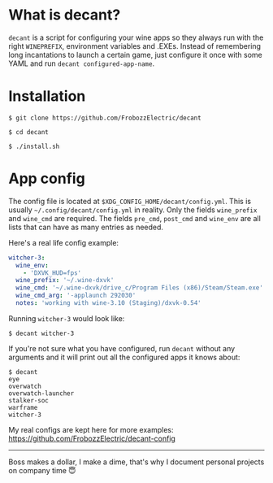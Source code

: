 # What is decant?
`decant` is a script for configuring your wine apps so they always run with the right `WINEPREFIX`, environment variables and .EXEs. Instead of remembering long incantations to launch a certain game, just configure it once with some YAML and run `decant configured-app-name`.

# Installation
```
$ git clone https://github.com/FrobozzElectric/decant
```
```
$ cd decant
```
```
$ ./install.sh
```

# App config
The config file is located at `$XDG_CONFIG_HOME/decant/config.yml`. This is usually `~/.config/decant/config.yml` in reality. Only the fields `wine_prefix` and `wine_cmd` are required. The fields `pre_cmd`, `post_cmd` and `wine_env` are all lists that can have as many entries as needed.

Here's a real life config example:

```yaml
witcher-3:
  wine_env:
    - 'DXVK_HUD=fps'
  wine_prefix: '~/.wine-dxvk'
  wine_cmd: '~/.wine-dxvk/drive_c/Program Files (x86)/Steam/Steam.exe'
  wine_cmd_arg: '-applaunch 292030'
  notes: 'working with wine-3.10 (Staging)/dxvk-0.54'
```

Running `witcher-3` would look like:

```
$ decant witcher-3
```

If you're not sure what you have configured, run `decant` without any arguments and it will print out all the configured apps it knows about:

```
$ decant
eye
overwatch
overwatch-launcher
stalker-soc
warframe
witcher-3
```

My real configs are kept here for more examples: https://github.com/FrobozzElectric/decant-config

---
Boss makes a dollar, I make a dime, that's why I document personal projects on company time 😇
